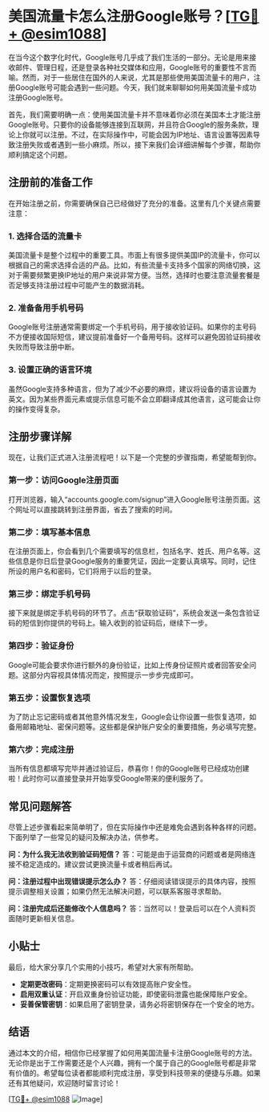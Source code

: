 # 美国流量卡怎么注册Google账号？[[TG💪+ @esim1088](https://t.me/s/esim1088)]

在当今这个数字化时代，Google账号几乎成了我们生活的一部分。无论是用来接收邮件、管理日程，还是登录各种社交媒体和应用，Google账号的重要性不言而喻。然而，对于一些居住在国外的人来说，尤其是那些使用美国流量卡的用户，注册Google账号可能会遇到一些问题。今天，我们就来聊聊如何用美国流量卡成功注册Google账号。

首先，我们需要明确一点：使用美国流量卡并不意味着你必须在美国本土才能注册Google账号。只要你的设备能够连接到互联网，并且符合Google的服务条款，理论上你就可以注册。不过，在实际操作中，可能会因为IP地址、语言设置等因素导致注册失败或者遇到一些小麻烦。所以，接下来我们会详细讲解每个步骤，帮助你顺利搞定这个问题。

## 注册前的准备工作

在开始注册之前，你需要确保自己已经做好了充分的准备。这里有几个关键点需要注意：

### 1. 选择合适的流量卡
美国流量卡是整个过程中的重要工具。市面上有很多提供美国IP的流量卡，你可以根据自己的需求选择合适的产品。比如，有些流量卡支持多个国家的网络切换，这对于需要频繁更换IP地址的用户来说非常方便。当然，选择时也要注意流量套餐是否足够支持注册过程中可能产生的数据消耗。

### 2. 准备备用手机号码
Google账号注册通常需要绑定一个手机号码，用于接收验证码。如果你的主号码不方便接收国际短信，建议提前准备好一个备用号码。这样可以避免因验证码接收失败而导致注册中断。

### 3. 设置正确的语言环境
虽然Google支持多种语言，但为了减少不必要的麻烦，建议将设备的语言设置为英文。因为某些界面元素或提示信息可能不会立即翻译成其他语言，这可能会让你的操作变得复杂。

## 注册步骤详解

现在，让我们正式进入注册流程吧！以下是一个完整的步骤指南，希望能帮到你。

### 第一步：访问Google注册页面
打开浏览器，输入“accounts.google.com/signup”进入Google账号注册页面。这个网址可以直接跳转到注册界面，省去了搜索的时间。

### 第二步：填写基本信息
在注册页面上，你会看到几个需要填写的信息栏，包括名字、姓氏、用户名等。这些信息是你日后登录Google服务的重要凭证，因此一定要认真填写。同时，记住所设的用户名和密码，它们将用于以后的登录。

### 第三步：绑定手机号码
接下来就是绑定手机号码的环节了。点击“获取验证码”，系统会发送一条包含验证码的短信到你提供的号码上。输入收到的验证码后，继续下一步。

### 第四步：验证身份
Google可能会要求你进行额外的身份验证，比如上传身份证照片或者回答安全问题。这部分内容视具体情况而定，按照提示一步步完成即可。

### 第五步：设置恢复选项
为了防止忘记密码或者其他意外情况发生，Google会让你设置一些恢复选项，如备用邮箱地址、密保问题等。这些都是保护账户安全的重要措施，务必填写完整。

### 第六步：完成注册
当所有信息都填写完毕并通过验证后，恭喜你！你的Google账号已经成功创建啦！此时你可以直接登录并开始享受Google带来的便利服务了。

## 常见问题解答

尽管上述步骤看起来简单明了，但在实际操作中还是难免会遇到各种各样的问题。下面列举了一些常见的疑问及解决办法，供参考。

**问：为什么我无法收到验证码短信？**
答：可能是由于运营商的问题或者是网络连接不稳定造成的。建议尝试更换流量卡或者稍后再试。

**问：注册过程中出现错误提示怎么办？**
答：仔细阅读错误提示的具体内容，按照提示调整相关设置；如果仍然无法解决问题，可以联系客服寻求帮助。

**问：注册完成后还能修改个人信息吗？**
答：当然可以！登录后可以在个人资料页面随时更新相关信息。

## 小贴士

最后，给大家分享几个实用的小技巧，希望对大家有所帮助。

- **定期更改密码**：定期更换密码可以有效提高账户安全性。
- **启用双重认证**：开启双重身份验证功能，即使密码泄露也能保障账户安全。
- **妥善保管密钥**：如果启用了密钥登录，请务必将密钥保存在一个安全的地方。

## 结语

通过本文的介绍，相信你已经掌握了如何用美国流量卡注册Google账号的方法。无论你是出于工作需要还是个人兴趣，拥有一个属于自己的Google账号都是非常有价值的。希望每位读者都能顺利完成注册，享受到科技带来的便捷与乐趣。如果还有其他疑问，欢迎随时留言讨论！

[[TG💪+ @esim1088](https://t.me/s/esim1088) ![Image](https://i.postimg.cc/4NQfJmqS/Snipaste-2025-05-13-00-14-12.png)]